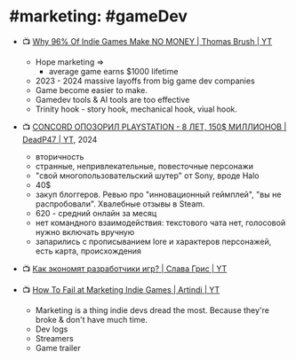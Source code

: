 # #marketing: #gameDev

- :tv: [Why 96% Of Indie Games Make NO MONEY | Thomas Brush | YT](https://www.youtube.com/watch?v=KtOuHE0srNc)
	- Hope marketing =>
		- average game earns $1000 lifetime
	- 2023 - 2024 massive layoffs from big game dev companies
	- Game become easier to make.
	- Gamedev tools & AI tools are too effective
	- Trinity hook - story hook, mechanical hook, viual hook.

- :tv: [CONCORD ОПОЗОРИЛ PLAYSTATION - 8 ЛЕТ, 150$ МИЛЛИОНОВ | DeadP47 | YT](https://www.youtube.com/watch?v=kaA1xMNOwVs), 2024
	- вторичность
	- странные, непривлекательные, повесточные персонажи
	- "свой многопользовательский шутер" от Sony, вроде Halo
	- 40$
	- закуп блоггеров. Ревью про "инновационный геймплей", "вы не распробовали". Хвалебные отзывы в Steam.
	- 620 - средний онлайн за месяц
	- нет командного взаимодействия: текстового чата нет, голосовой нужно включать вручную
	- запарились с прописыванием lore и характеров персонажей, есть карта, происхождения

- :tv: [Как экономят разработчики игр? | Слава Грис | YT](https://www.youtube.com/watch?v=W-Pr1D2eXO4)

- :tv: [How To Fail at Marketing Indie Games | Artindi | YT](https://www.youtube.com/watch?v=LLY6KPHmmmQ)
	- Marketing is a thing indie devs dread the most. Because they're broke & don't have much time.
	- Dev logs
	- Streamers
	- Game trailer
